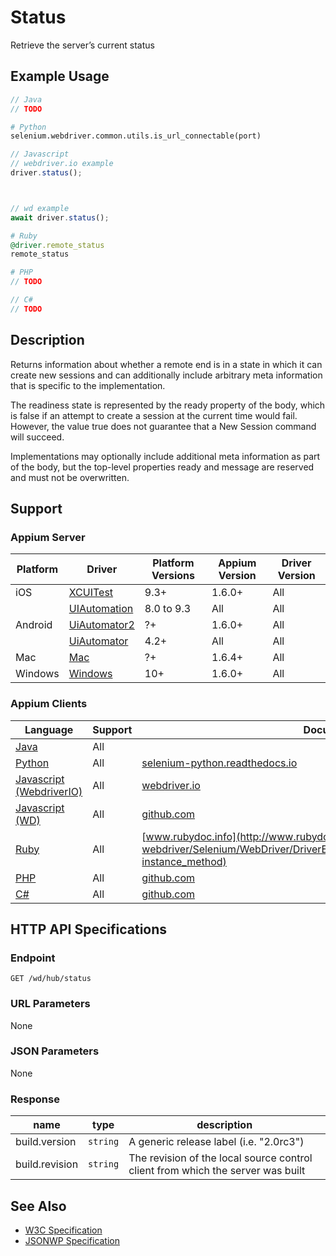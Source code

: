 # Status

Retrieve the server’s current status
## Example Usage

```java
// Java
// TODO
```

```python
# Python
selenium.webdriver.common.utils.is_url_connectable(port)

```

```javascript
// Javascript
// webdriver.io example
driver.status();



// wd example
await driver.status();

```

```ruby
# Ruby
@driver.remote_status
remote_status

```

```php
# PHP
// TODO

```

```csharp
// C#
// TODO

```


## Description

Returns information about whether a remote end is in a state in which it can create new sessions and can additionally include arbitrary meta information that is specific to the implementation.

The readiness state is represented by the ready property of the body, which is false if an attempt to create a session at the current time would fail. However, the value true does not guarantee that a New Session command will succeed.

Implementations may optionally include additional meta information as part of the body, but the top-level properties ready and message are reserved and must not be overwritten.


## Support

### Appium Server

|Platform|Driver|Platform Versions|Appium Version|Driver Version|
|--------|----------------|------|--------------|--------------|
| iOS | [XCUITest](/docs/en/drivers/ios-xcuitest.md) | 9.3+ | 1.6.0+ | All |
|  | [UIAutomation](/docs/en/drivers/ios-uiautomation.md) | 8.0 to 9.3 | All | All |
| Android | [UiAutomator2](/docs/en/drivers/android-uiautomator2.md) | ?+ | 1.6.0+ | All |
|  | [UiAutomator](/docs/en/drivers/android-uiautomator.md) | 4.2+ | All | All |
| Mac | [Mac](/docs/en/drivers/mac.md) | ?+ | 1.6.4+ | All |
| Windows | [Windows](/docs/en/drivers/windows.md) | 10+ | 1.6.0+ | All |

### Appium Clients

|Language|Support|Documentation|
|--------|-------|-------------|
|[Java](https://github.com/appium/java-client/releases/latest)| All |  |
|[Python](https://github.com/appium/python-client/releases/latest)| All |  [selenium-python.readthedocs.io](http://selenium-python.readthedocs.io/api.html#selenium.webdriver.common.utils.is_url_connectable)  |
|[Javascript (WebdriverIO)](http://webdriver.io/index.html)| All |  [webdriver.io](http://webdriver.io/api/protocol/status.html)  |
|[Javascript (WD)](https://github.com/admc/wd/releases/latest)| All |  [github.com](https://github.com/admc/wd/blob/master/lib/commands.js#L44)  |
|[Ruby](https://github.com/appium/ruby_lib/releases/latest)| All |  [www.rubydoc.info](http://www.rubydoc.info/gems/selenium-webdriver/Selenium/WebDriver/DriverExtensions/HasRemoteStatus#remote_status-instance_method)  |
|[PHP](https://github.com/appium/php-client/releases/latest)| All |  [github.com](https://github.com/appium/php-client/)  |
|[C#](https://github.com/appium/appium-dotnet-driver/releases/latest)| All |  [github.com](https://github.com/appium/appium-dotnet-driver/)  |

## HTTP API Specifications

### Endpoint

`GET /wd/hub/status`

### URL Parameters

None

### JSON Parameters

None

### Response

|name|type|description|
|----|----|-----------|
| build.version | `string` | A generic release label (i.e. "2.0rc3") |
| build.revision | `string` | The revision of the local source control client from which the server was built |

## See Also

* [W3C Specification](https://www.w3.org/TR/webdriver/#status)
* [JSONWP Specification](https://github.com/SeleniumHQ/selenium/wiki/JsonWireProtocol#status)
